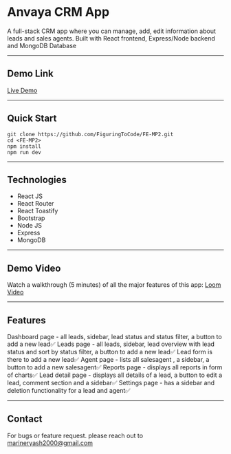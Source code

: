 # Anvaya CRM App 

A full-stack CRM app where you can manage, add, edit information about leads and sales agents.
Built with React frontend, Express/Node backend and MongoDB Database 

---
## Demo Link

[Live Demo](https://fe-mp-2.vercel.app/)

---
## Quick Start

```
git clone https://github.com/FiguringToCode/FE-MP2.git
cd <FE-MP2>
npm install
npm run dev
```

---

## Technologies
- React JS
- React Router
- React Toastify
- Bootstrap
- Node JS
- Express
- MongoDB

---

## Demo Video
Watch a walkthrough (5 minutes) of all the major features of this app:
[Loom Video](https://www.loom.com/share/88a62a7898044a52bf592469595f8cf1)

---

## Features
Dashboard page - all leads, sidebar, lead status and  status filter, a button to add a new lead✅
Leads page - all leads, sidebar, lead overview with lead status and sort by status filter, a button to add a new lead✅
Lead form is there to add a new lead✅
Agent page - lists all salesagent , a sidebar, a button to add a new salesagent✅
Reports  page - displays all reports in form of charts✅
Lead detail page - displays all details of a lead, a button to edit a lead, comment section and a sidebar✅
Settings page - has a sidebar and deletion functionality for a lead and agent✅

---

## Contact 

For bugs or feature request. please reach out to marineryash2000@gmail.com